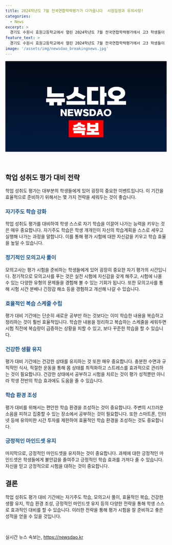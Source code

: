 ```yaml
---
title: 2024학년도 7월 전국연합학력평가가 다가옵니다  시험일정과 유의사항!
categories:
  - News
excerpt: >
  경기도 수원시 효원고등학교에서 열린 2024학년도 7월 전국연합학력평가에서 고3 학생들이 열심히 시험을 준비하고 있습니다.
feature_text: >
  경기도 수원시 효원고등학교에서 열린 2024학년도 7월 전국연합학력평가에서 고3 학생들이 열심히 시험을 준비하고 있습니다.
image: '/assets/img/newsdao_breakingnews.jpg'
---
```


<p><img src="/assets/img/newsdao_breakingnews.jpg" alt="ranknews 속보" /></p>

<p data-ke-size="size16">&nbsp;</p>

<h2 data-ke-size="size26">학업 성취도 평가 대비 전략</h2>

<p data-ke-size="size16">학업 성취도 평가는 대부분의 학생들에게 있어 굉장히 중요한 이벤트입니다. 이 기간을 효율적으로 준비하기 위해서는 몇 가지 전략을 세워두는 것이 좋습니다.</p>

<h3><b><span style="color: #1a5490;">자기주도 학습 강화</span></b></h3>

<p data-ke-size="size16">학업 성취도 평가를 대비하여 학생 스스로 자기 학습을 이끌어 나가는 능력을 키우는 것은 매우 중요합니다. 자기주도 학습은 학생 개개인이 자신의 학습계획을 스스로 세우고 실행해 나가는 과정을 말합니다. 이를 통해 평가 시험에 대한 자신감을 키우고 학습 효율을 높일 수 있습니다.</p>

<h3><b><span style="color: #1a5490;">정기적인 모의고사 풀이</span></b></h3>

<p data-ke-size="size16">모의고사는 평가 시험을 준비하는 학생들에게 있어 굉장히 중요한 자기 평가의 시간입니다. 정기적으로 모의고사를 푸는 것은 실전 시험에 자신감을 갖게 해주고, 시험에 나올 수 있는 다양한 유형의 문제들을 경험해 볼 수 있는 기회가 됩니다. 또한 모의고사를 통해 시험 시간 분배나 긴장감 해소 등을 경험하고 개선해 나갈 수 있습니다.</p>

<h3><b><span style="color: #1a5490;">효율적인 복습 스케줄 수립</span></b></h3>

<p data-ke-size="size16">평가 대비 기간에는 단순히 새로운 공부만 하는 것보다는 이미 학습한 내용을 복습하고 정리하는 것이 훨씬 효율적입니다. 학습한 내용을 정리하고 복습하는 스케줄을 세워두면 시험 직전에 복습량이 급증하는 상황을 피할 수 있고, 보다 꾸준한 학습을 할 수 있습니다.</p>

<h3><b><span style="color: #1a5490;">건강한 생활 유지</span></b></h3>

<p data-ke-size="size16">평가 대비 기간에는 건강한 상태를 유지하는 것 또한 매우 중요합니다. 충분한 수면과 규칙적인 식사, 적절한 운동을 통해 몸 상태를 최적화하고 스트레스를 효과적으로 관리하는 것이 필요합니다. 건강한 상태에서 공부하고 시험을 치르는 것이 평가 성적뿐만 아니라 학생 전반의 학습 효과에도 도움을 줄 수 있습니다.</p>

<h3><b><span style="color: #1a5490;">학습 환경 조성</span></b></h3>

<p data-ke-size="size16">평가 대비를 위해서는 편안한 학습 환경을 조성하는 것이 중요합니다. 주변의 시끄러운 소음을 피하고 집중할 수 있는 장소에서 공부하는 것이 필요합니다. 또한 스마트폰, 인터넷 등에 유의미한 시간 투자를 제한하여 효율적인 학습 환경을 조성하는 것도 중요합니다.</p>

<h3><b><span style="color: #1a5490;">긍정적인 마인드셋 유지</span></b></h3>

<p data-ke-size="size16">마지막으로, 긍정적인 마인드셋을 유지하는 것이 중요합니다. 과제에 대한 긍정적인 마인드셋은 학생들에게 불안감을 줄여주고 긍정적인 학습 효과를 가져다 줄 수 있습니다. 자신을 믿고 긍정적으로 시험을 대하는 것이 중요합니다.</p>

<h2 data-ke-size="size26">결론</h2>

<p data-ke-size="size16">학업 성취도 평가 대비 기간에는 자기주도 학습, 모의고사 풀이, 효율적인 복습, 건강한 생활 유지, 학습 환경 조성, 긍정적인 마인드셋 유지 등의 다양한 전략을 통해 학생 스스로 효과적인 대비를 할 수 있습니다. 이러한 전략을 통해 평가 시험을 잘 준비하고 좋은 성적을 얻을 수 있을 것입니다.</p>

<p data-ke-size="size16">&nbsp;</p>
실시간 뉴스 속보는, <a href="https://newsdao.kr" rel="dofollow">https://newsdao.kr</a>


